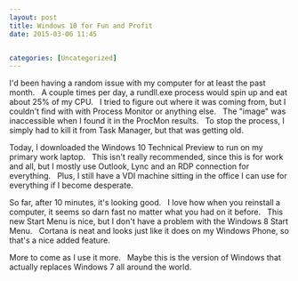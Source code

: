 ```yaml
---
layout: post
title: Windows 10 for Fun and Profit
date: 2015-03-06 11:45


categories: [Uncategorized]
---
```

I'd been having a random issue with my computer for at least the past month.   A couple times per day, a rundll.exe process would spin up and eat about 25% of my CPU.   I tried to figure out where it was coming from, but I couldn't find with with Process Monitor or anything else.   The "image" was inaccessible when I found it in the ProcMon results.   To stop the process, I simply had to kill it from Task Manager, but that was getting old.

Today, I downloaded the Windows 10 Technical Preview to run on my primary work laptop.   This isn't really recommended, since this is for work and all, but I mostly use Outlook, Lync and an RDP connection for everything.   Plus, I still have a VDI machine sitting in the office I can use for everything if I become desperate.

So far, after 10 minutes, it's looking good.   I love how when you reinstall a computer, it seems so darn fast no matter what you had on it before.   This new Start Menu is nice, but I don't have a problem with the Windows 8 Start Menu.   Cortana is neat and looks just like it does on my Windows Phone, so that's a nice added feature.

More to come as I use it more.   Maybe this is the version of Windows that actually replaces Windows 7 all around the world.
